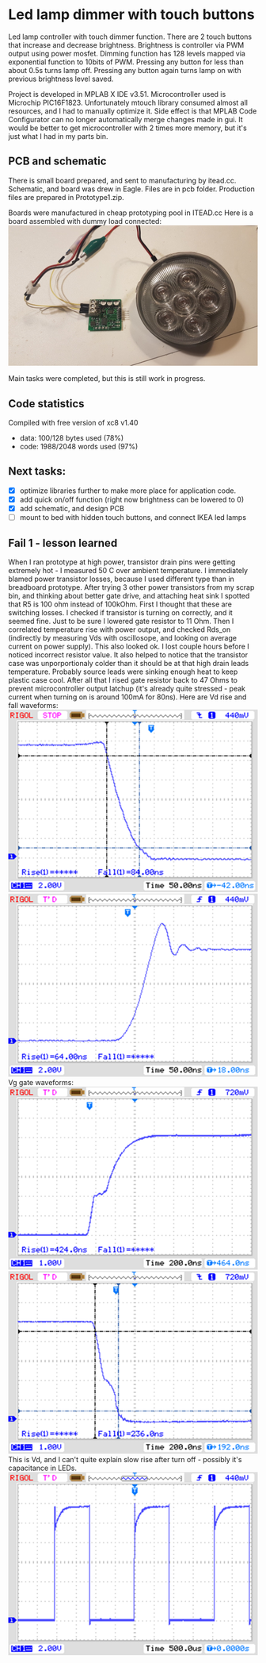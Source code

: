# Led lamp dimmer with touch buttons
Led lamp controller with touch dimmer function.
There are 2 touch buttons that increase and decrease brightness. Brightness is controller via PWM output using power mosfet.
Dimming function has 128 levels mapped via exponential function to 10bits of PWM.
Pressing any button for less than about 0.5s turns lamp off. Pressing any button again turns lamp on with previous brightness level saved.

Project is developed in MPLAB X IDE v3.51.
Microcontroller used is Microchip PIC16F1823.
Unfortunately mtouch library consumed almost all resources, and I had to manually optimize it. Side effect is that MPLAB Code Configurator can no longer automatically merge changes made in gui. 
It would be better to get microcontroller with 2 times more memory, but it's just what I had in my parts bin.

## PCB and schematic
There is small board prepared, and sent to manufacturing by itead.cc.
Schematic, and board was drew in Eagle. Files are in pcb folder.
Production files are prepared in Prototype1.zip.

Boards were manufactured in cheap prototyping pool in ITEAD.cc
Here is a board assembled with dummy load connected:
![Board with dummy load](/pcb/pcb_with_dummy_load.jpg)

Main tasks were completed, but this is still work in progress.

## Code statistics
Compiled with free version of xc8 v1.40
- data: 100/128 bytes used (78%)
- code: 1988/2048 words used (97%)

## Next tasks:
- [x] optimize libraries further to make more place for application code.
- [x] add quick on/off function (right now brightness can be lowered to 0)
- [x] add schematic, and design PCB
- [ ] mount to bed with hidden touch buttons, and connect IKEA led lamps

## Fail 1 - lesson learned
When I ran prototype at high power, transistor drain pins were getting extremely hot - I measured 50 C over ambient temperature.
I immediately blamed power transistor losses, because I used different type than in breadboard prototype. After trying 3 other power transistors from my scrap bin, and thinking about better gate drive, and attaching heat sink I spotted that R5 is 100 ohm instead of 100kOhm.
First I thought that these are switching losses. I checked if transistor is turning on correctly, and it seemed fine. Just to be sure I lowered gate resistor to 11 Ohm.
Then I correlated temperature rise with power output, and checked Rds_on (indirectly by measuring Vds with oscillosope, and looking on average current on power supply). This also looked ok.
I lost couple hours before I noticed incorrect resistor value. It also helped to notice that the transistor case was unporportionaly colder than it should be at that high drain leads temperature. Probably source leads were sinking enough heat to keep plastic case cool.
After all that I rised gate resistor back to 47 Ohms to prevent microcontroller output latchup (it's already quite stressed - peak current when turning on is around 100mA for 80ns).
Here are Vd rise and fall waveforms:
![Vd turn on](/doc/Vd_turn_on.png) 
![Vd turn off](/doc/Vd_turn_off.png)
Vg gate waveforms:
![Vg turn on](/doc/Vg_turn_on.png) 
![Vg turn off](/doc/Vg_turn_off.png)
This is Vd, and I can't quite explain slow rise after turn off - possibly it's capacitance in LEDs.
![Vd waveform](/doc/Vd.png) 